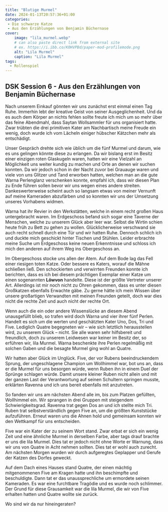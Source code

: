 ```yaml
---
title: "Blutige Murmel"
date: 2024-01-13T20:57:36+01:00
categories:
 - Die schwarze Katze
 - Aus den Erzählungen von Benjamin Büchernase
cover:
    image: "lila_murmel.webp"
    # can also paste direct link from external site
    # ex. https://i.ibb.co/K0HVPBd/paper-mod-profilemode.png
    alt: "Lila Murmel"
    caption: "Lila Murmel"
tags:
  - Rollenspiel
---
```


## DSK Session 6 - Aus den Erzählungen von Benjamin Büchernase

Nach unserem Einkauf gönnten wir uns zunächst erst einmal einen Tag Ruhe. Immerhin lebt der kreative Geist von seiner Ausgeglichenheit. Und da es auch dem Körper an nichts fehlen sollte freute ich mich um so mehr über das feine Abendmahl, dass Saytan Wollsammler für uns organisiert hatte. Zwar trübten die drei primitiven Kater am Nachbartisch meine Freude ein wenig, doch wurde ich vom Lächeln einiger hübscher Kätzchen mehr als entschädigt.

Unser Gespräch drehte sich wie üblich um die fünf Murmel und darum, wie es uns gelingen könnte diese zu erlangen. Da wir bislang erst im Besitz einer einzigen roten Glaskugeln waren, hatten wir eine Vielzahl an Möglichkeit uns weiter kundig zu machen und Orte an denen wir suchen konnten. Da wir jedoch schon in der Nacht zuvor bei Grauauge waren und viele von uns Glitzer und Tand erworben hatten, welchen man an die gute Warna Perlenglanz verschenken konnte, empfahl ich, dass wir diesen Plan zu Ende führen sollen bevor wir uns wegen eines andere streiten. Dankeswerterweise scheint auch so langsam etwas von meiner Vernunft auf meine Kameraden abzufärben und so konnten wir uns der Umsetzung unseres Vorhabens widmen.

Warna hat ihr Revier in den Werkstätten, welche in einem recht großen Haus untergebracht waren. Im Erdgeschoss befand sich sogar eine Taverne der Menschen, welche zu unserem Glück aber leer war. Selbst die Wirtin schien heute früh zu Bett zu gehen zu wollen. Glücklicherweise verschwand sie auch recht schnell durch eine Tür und wir hatten Ruhe. Dennoch schlich ich und duckte mich geschickt hinter Tischen und Stühlen. Leider erbrachte meine Suche um Erdgeschoss keine neuen Erkenntnisse und schloss ich mich den anderen auf ihrem Weg ins Obergeschoss an.

Im Obergeschoss stocke uns allen der Atem. Auf dem Bode lag das Fell einer riesigen toten Katze. Oder bessere es Katers, worauf die Mähne schließen ließ. Den schockierten und verwirrten Freunden konnte ich berichten, dass es ich bei diesem prächtigen Exemplar einer Katze um einen sogenannten **Löwvon** handelte. Diese ist der größte Vertreter unserer Art. Allerdings ist mir noch nicht zu Ohren gekommen, dass es unter diesen Großkatzen ebenfalls Erwachte gäbe. Zu gerne hätte ich mein Wissen über unsere großartigen Verwandten mit meinen Freunden geteilt, doch war dies nicht die rechte Zeit und auch nicht der rechte Ort. 

Wenn auch die ein oder andere Wissenslücke an diesem Abend unausgefüllt blieb, so trafen wird doch Warna und vier ihrer fünf Perlen. Handelt es sich um die werten und geschätzten Kater Uno, Dos, Tri und Five. Lediglich Quatre begegneten wir – wie sich letztlich herausstellen wird, zu unserem Glück – nicht. Sie alle waren sehr hilfsbereit und freundlich, doch zu unserem Leidwesen war keiner im Besitz der, so erführen wir, lila Murmel. Warna beschenkte ihre Perlen regelmäßig mit solchen Gaben und die besagte Murmel ging wohl an Quatre.

Wir hatten aber Glück im Unglück. Five, der vor Rubens beeindruckendem Sprung, der ungeschlagene Champion um Wollhimmel war, bot uns an, dass er die Murmel für uns besorgen würde, wenn Ruben ihn in einem Duel der Sprünge schlagen würde. Damit unsere kleiner Ruben nicht allein und mit der ganzen Last der Verantwortung auf seinen Schultern springen musste, erklärten Ravenna und ich uns bereit ebenfalls mit anzutreten. 

So fanden wir uns am nächsten Abend alle im, bis zum Platzen gefüllten, Wollhimmel ein. Wir sprangen in drei Gruppen mit steigendem Schwierigkeitsgrad. Ravenna trat gegen Dos an und ich stellte mich Tri. Ruben trat selbstverständlich gegen Five an, um die größten Kunststücke aufzuführen. Erneut waren uns die Ahnen hold und gemeinsam konnten wir den Wettkampf für uns entscheiden. 

Five war ein Kater der zu seinem Wort stand. Zwar erbat er sich ein wenig Zeit und eine ähnliche Murmel in derselben Farbe, aber tags drauf brachte er uns die lila Murmel. Dies tat er jedoch nicht ohne Worte er Warnung, dass wir uns von Quatre in Acht nehmen sollten. Dies tat er wohl auch zurecht. Am nächsten Morgen wurden wir durch aufgeregtes Geplapper und Gerufe der Katzen des Dorfes geweckt.

Auf dem Dach eines Hauses stand Quatre, der einen mächtig mitgenommenen Five am Kragen hatte und ihn beschimpfte und beschuldigte. Dann tat er das unaussprechliche um ermordete seinen Kameraden. Es war eine furchtbare Tragödie und es wurde noch schlimmer. Der Grund für diese Grausamkeit war die lila Murmel, die wir von Five erhalten hatten und Quatre wollte sie zurück.

Wo sind wir da nur hineingeraten?
